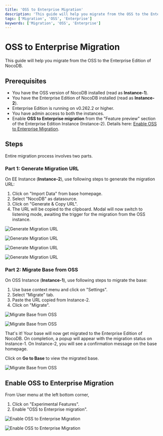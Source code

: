 ```yaml
---
title: 'OSS to Enterprise Migration'
description: 'This guide will help you migrate from the OSS to the Enterprise Edition of NocoDB.'
tags: ['Migration', 'OSS', 'Enterprise']
keywords: ['Migration', 'OSS', 'Enterprise']
---
```


# OSS to Enterprise Migration

This guide will help you migrate from the OSS to the Enterprise Edition of NocoDB.

## Prerequisites

- You have the OSS version of NocoDB installed (read as **Instance-1**). 
- You have the Enterprise Edition of NocoDB installed (read as **Instance-2**).
- Enterprise Edition is running on v0.262.2 or higher.
- You have admin access to both the instances.
- Enable **OSS to Enterprise migration** from the "Feature preview" section of the Enterprise Edition Instance (Instance-2). Details here: [Enable OSS to Enterprise Migration](#enable-oss-to-enterprise-migration).

## Steps

Entire migration process involves two parts.

### Part 1: Generate Migration URL

On  EE Instance (**Instance-2**), use following steps to generate the migration URL:
1. Click on "Import Data" from base homepage. 
2. Select "NocoDB" as datasource.
3. Click on "Generate & Copy URL".
4. The URL will be copied to the clipboard. Modal will now switch to listening mode, awaiting the trigger for the migration from the OSS instance.

![Generate Migration URL](/img/v2/cloud-enterprise-edition/EE-prep-1.png)
  
![Generate Migration URL](/img/v2/cloud-enterprise-edition/EE-prep-2.png)
  
![Generate Migration URL](/img/v2/cloud-enterprise-edition/EE-prep-3.png)
  
![Generate Migration URL](/img/v2/cloud-enterprise-edition/EE-prep-4.png)
  

### Part 2: Migrate Base from OSS

On OSS Instance (**Instance-1**), use following steps to migrate the base:
1. Use base context menu and click on "Settings".
2. Select "Migrate" tab.
3. Paste the URL copied from Instance-2.
4. Click on "Migrate".

![Migrate Base from OSS](/img/v2/cloud-enterprise-edition/OSS-step-1.png)
  
![Migrate Base from OSS](/img/v2/cloud-enterprise-edition/OSS-step-2.png)


That's it! Your base will now get migrated to the Enterprise Edition of NocoDB. On completion, a popup will appear with the migration status on Instance-1. On Instance-2, you will see a confirmation message on the base homepage.

Click on **Go to Base** to view the migrated base.

![Migrate Base from OSS](/img/v2/cloud-enterprise-edition/completion.png)


## Enable OSS to Enterprise Migration

From User menu at the left bottom corner, 
1. Click on "Experimental Features". 
2. Enable "OSS to Enterprise migration".

![Enable OSS to Enterprise Migration](/img/v2/cloud-enterprise-edition/feature-preview-enable-1.png)
  
![Enable OSS to Enterprise Migration](/img/v2/cloud-enterprise-edition/feature-preview-enable-2.png)